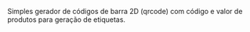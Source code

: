 Simples gerador de códigos de barra 2D (qrcode) com código e valor de produtos para geração de etiquetas.

